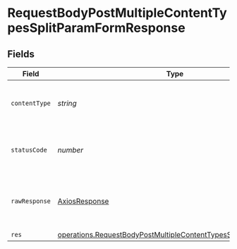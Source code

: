 # RequestBodyPostMultipleContentTypesSplitParamFormResponse


## Fields

| Field                                                                                                                                                     | Type                                                                                                                                                      | Required                                                                                                                                                  | Description                                                                                                                                               |
| --------------------------------------------------------------------------------------------------------------------------------------------------------- | --------------------------------------------------------------------------------------------------------------------------------------------------------- | --------------------------------------------------------------------------------------------------------------------------------------------------------- | --------------------------------------------------------------------------------------------------------------------------------------------------------- |
| `contentType`                                                                                                                                             | *string*                                                                                                                                                  | :heavy_check_mark:                                                                                                                                        | HTTP response content type for this operation                                                                                                             |
| `statusCode`                                                                                                                                              | *number*                                                                                                                                                  | :heavy_check_mark:                                                                                                                                        | HTTP response status code for this operation                                                                                                              |
| `rawResponse`                                                                                                                                             | [AxiosResponse](https://axios-http.com/docs/res_schema)                                                                                                   | :heavy_check_mark:                                                                                                                                        | Raw HTTP response; suitable for custom response parsing                                                                                                   |
| `res`                                                                                                                                                     | [operations.RequestBodyPostMultipleContentTypesSplitParamFormRes](../../../sdk/models/operations/requestbodypostmultiplecontenttypessplitparamformres.md) | :heavy_minus_sign:                                                                                                                                        | OK                                                                                                                                                        |